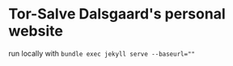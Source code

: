 # Tor-Salve Dalsgaard's personal website

run locally with ``bundle exec jekyll serve --baseurl=""``